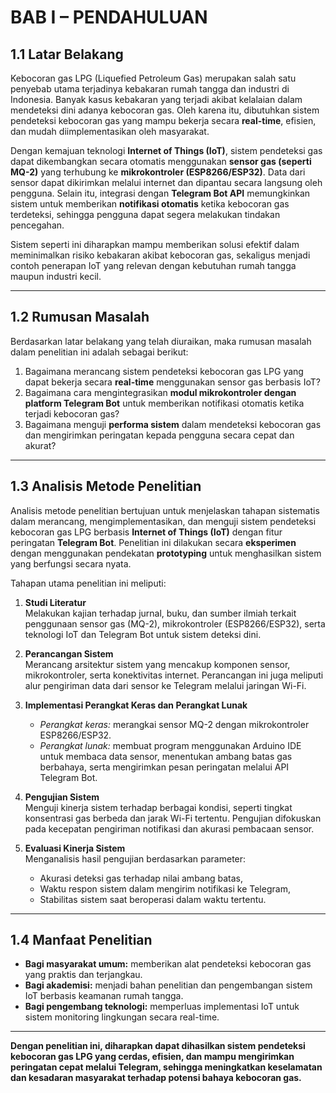# BAB I – PENDAHULUAN

## 1.1 Latar Belakang

Kebocoran gas LPG (Liquefied Petroleum Gas) merupakan salah satu penyebab utama terjadinya kebakaran rumah tangga dan industri di Indonesia. Banyak kasus kebakaran yang terjadi akibat kelalaian dalam mendeteksi dini adanya kebocoran gas. Oleh karena itu, dibutuhkan sistem pendeteksi kebocoran gas yang mampu bekerja secara **real-time**, efisien, dan mudah diimplementasikan oleh masyarakat.

Dengan kemajuan teknologi **Internet of Things (IoT)**, sistem pendeteksi gas dapat dikembangkan secara otomatis menggunakan **sensor gas (seperti MQ-2)** yang terhubung ke **mikrokontroler (ESP8266/ESP32)**. Data dari sensor dapat dikirimkan melalui internet dan dipantau secara langsung oleh pengguna. Selain itu, integrasi dengan **Telegram Bot API** memungkinkan sistem untuk memberikan **notifikasi otomatis** ketika kebocoran gas terdeteksi, sehingga pengguna dapat segera melakukan tindakan pencegahan.

Sistem seperti ini diharapkan mampu memberikan solusi efektif dalam meminimalkan risiko kebakaran akibat kebocoran gas, sekaligus menjadi contoh penerapan IoT yang relevan dengan kebutuhan rumah tangga maupun industri kecil.

---

## 1.2 Rumusan Masalah

Berdasarkan latar belakang yang telah diuraikan, maka rumusan masalah dalam penelitian ini adalah sebagai berikut:

1. Bagaimana merancang sistem pendeteksi kebocoran gas LPG yang dapat bekerja secara **real-time** menggunakan sensor gas berbasis IoT?  
2. Bagaimana cara mengintegrasikan **modul mikrokontroler dengan platform Telegram Bot** untuk memberikan notifikasi otomatis ketika terjadi kebocoran gas?  
3. Bagaimana menguji **performa sistem** dalam mendeteksi kebocoran gas dan mengirimkan peringatan kepada pengguna secara cepat dan akurat?  

---

## 1.3 Analisis Metode Penelitian

Analisis metode penelitian bertujuan untuk menjelaskan tahapan sistematis dalam merancang, mengimplementasikan, dan menguji sistem pendeteksi kebocoran gas LPG berbasis **Internet of Things (IoT)** dengan fitur peringatan **Telegram Bot**. Penelitian ini dilakukan secara **eksperimen** dengan menggunakan pendekatan **prototyping** untuk menghasilkan sistem yang berfungsi secara nyata.

Tahapan utama penelitian ini meliputi:

1. **Studi Literatur**  
   Melakukan kajian terhadap jurnal, buku, dan sumber ilmiah terkait penggunaan sensor gas (MQ-2), mikrokontroler (ESP8266/ESP32), serta teknologi IoT dan Telegram Bot untuk sistem deteksi dini.

2. **Perancangan Sistem**  
   Merancang arsitektur sistem yang mencakup komponen sensor, mikrokontroler, serta konektivitas internet. Perancangan ini juga meliputi alur pengiriman data dari sensor ke Telegram melalui jaringan Wi-Fi.

3. **Implementasi Perangkat Keras dan Perangkat Lunak**  
   - *Perangkat keras:* merangkai sensor MQ-2 dengan mikrokontroler ESP8266/ESP32.  
   - *Perangkat lunak:* membuat program menggunakan Arduino IDE untuk membaca data sensor, menentukan ambang batas gas berbahaya, serta mengirimkan pesan peringatan melalui API Telegram Bot.

4. **Pengujian Sistem**  
   Menguji kinerja sistem terhadap berbagai kondisi, seperti tingkat konsentrasi gas berbeda dan jarak Wi-Fi tertentu. Pengujian difokuskan pada kecepatan pengiriman notifikasi dan akurasi pembacaan sensor.

5. **Evaluasi Kinerja Sistem**  
   Menganalisis hasil pengujian berdasarkan parameter:
   - Akurasi deteksi gas terhadap nilai ambang batas,  
   - Waktu respon sistem dalam mengirim notifikasi ke Telegram,  
   - Stabilitas sistem saat beroperasi dalam waktu tertentu.  

---

## 1.4 Manfaat Penelitian

- **Bagi masyarakat umum:** memberikan alat pendeteksi kebocoran gas yang praktis dan terjangkau.  
- **Bagi akademisi:** menjadi bahan penelitian dan pengembangan sistem IoT berbasis keamanan rumah tangga.  
- **Bagi pengembang teknologi:** memperluas implementasi IoT untuk sistem monitoring lingkungan secara real-time.  

---

**Dengan penelitian ini, diharapkan dapat dihasilkan sistem pendeteksi kebocoran gas LPG yang cerdas, efisien, dan mampu mengirimkan peringatan cepat melalui Telegram, sehingga meningkatkan keselamatan dan kesadaran masyarakat terhadap potensi bahaya kebocoran gas.**
